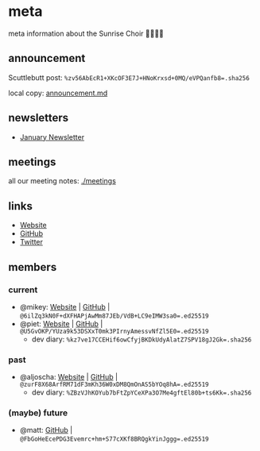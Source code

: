 # meta

meta information about the Sunrise Choir 🔩🌅🙏🎶

## announcement

Scuttlebutt post: `%zv56AbEcR1+XKcOF3E7J+HNoKrxsd+0MQ/eVPQanfb8=.sha256`

local copy: [announcement.md](./announcement.md)

## newsletters

- [January Newsletter](./newsletters/2019-02-01.md)

## meetings

all our meeting notes: [./meetings](./meetings)

## links

- [Website](https://sunrisechoir.com)
- [GitHub](https://github.com/sunrise-choir)
- [Twitter](https://twitter.com/sunrise_choir)

## members

### current

- @mikey: [Website](https://dinosaur.is) | [GitHub](https://github.com/ahdinosaur) | `@6ilZq3kN0F+dXFHAPjAwMm87JEb/VdB+LC9eIMW3sa0=.ed25519`
- @piet: [Website](http://pietgeursen.github.io/) | [GitHub](https://github.com/pietgeursen) | `@U5GvOKP/YUza9k53DSXxT0mk3PIrnyAmessvNfZl5E0=.ed25519`
  - dev diary: `%kz7ve17CCEHif6owCfyjBKDkUdyAlatZ7SPV18gJ2Gk=.sha256`

### past

- @aljoscha: [Website](http://www.aljoscha-meyer.de/) | [GitHub](https://github.com/AljoschaMeyer/) | `@zurF8X68ArfRM71dF3mKh36W0xDM8QmOnAS5bYOq8hA=.ed25519`
  - dev diary: `%ZBzVJhKOYub7bFtZpYCeXPa3O7Me4gftEl80b+ts6Kk=.sha256`

### (maybe) future

- @matt: [GitHub](https://github.com/mmckegg/) | `@FbGoHeEcePDG3Evemrc+hm+S77cXKf8BRQgkYinJggg=.ed25519`
